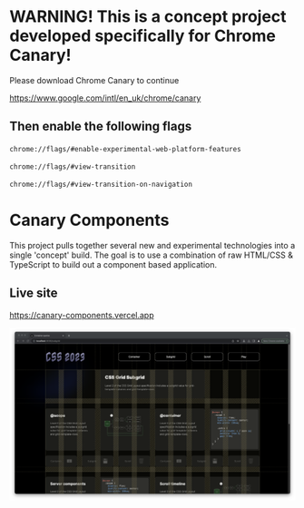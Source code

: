# WARNING! This is a concept project developed specifically for Chrome Canary!

Please download Chrome Canary to continue

https://www.google.com/intl/en_uk/chrome/canary

## Then enable the following flags

`chrome://flags/#enable-experimental-web-platform-features`

`chrome://flags/#view-transition`

`chrome://flags/#view-transition-on-navigation`

# Canary Components

This project pulls together several new and experimental technologies into a single 'concept' build. The goal is to use a combination of raw HTML/CSS & TypeScript to build out a component based application.

## Live site

https://canary-components.vercel.app

![Subgrid](./public/img/subgrid.png)
